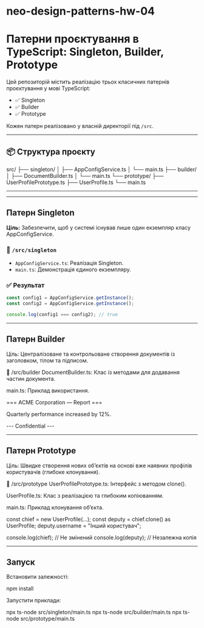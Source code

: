 # neo-design-patterns-hw-04

# Патерни проєктування в TypeScript: Singleton, Builder, Prototype

Цей репозиторій містить реалізацію трьох класичних патернів проєктування у мові TypeScript:

- ✅ Singleton
- ✅ Builder
- ✅ Prototype

Кожен патерн реалізовано у власній директорії під `/src`.

---

## 📦 Структура проєкту

src/
├── singleton/
│ ├── AppConfigService.ts
│ └── main.ts
├── builder/
│ ├── DocumentBuilder.ts
│ └── main.ts
└── prototype/
├── UserProfilePrototype.ts
├── UserProfile.ts
└── main.ts

---

---

## Патерн Singleton

**Ціль:** Забезпечити, щоб у системі існував лише один екземпляр класу AppConfigService.

### 📁 `/src/singleton`

- `AppConfigService.ts`: Реалізація Singleton.
- `main.ts`: Демонстрація єдиного екземпляру.

### ✅ Результат

```ts
const config1 = AppConfigService.getInstance();
const config2 = AppConfigService.getInstance();

console.log(config1 === config2); // true
```

---

## Патерн Builder

Ціль: Централізоване та контрольоване створення документів із заголовком, тілом та підписом.

📁 /src/builder
DocumentBuilder.ts: Клас із методами для додавання частин документа.

main.ts: Приклад використання.

=== ACME Corporation — Report ===

Quarterly performance increased by 12%.

--- Confidential ---

---

## Патерн Prototype

Ціль: Швидке створення нових об’єктів на основі вже наявних профілів користувачів (глибоке клонування).

📁 /src/prototype
UserProfilePrototype.ts: Інтерфейс з методом clone().

UserProfile.ts: Клас з реалізацією та глибоким копіюванням.

main.ts: Приклад клонування об’єкта.

const chief = new UserProfile(...);
const deputy = chief.clone() as UserProfile;
deputy.username = "Інший користувач";

console.log(chief); // Не змінений
console.log(deputy); // Незалежна копія

---

## Запуск

Встановити залежності:

npm install

Запустити приклади:

npx ts-node src/singleton/main.ts
npx ts-node src/builder/main.ts
npx ts-node src/prototype/main.ts

